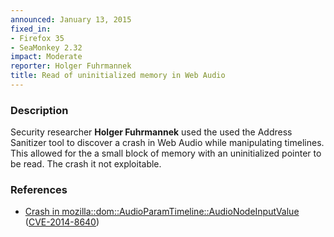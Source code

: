 ```yaml
---
announced: January 13, 2015
fixed_in:
- Firefox 35
- SeaMonkey 2.32
impact: Moderate
reporter: Holger Fuhrmannek
title: Read of uninitialized memory in Web Audio
---
```


<h3>Description</h3>

<p>Security researcher <strong>Holger Fuhrmannek</strong> used the used the
Address Sanitizer tool to discover a crash in Web Audio while manipulating
timelines. This allowed for the a small block of memory with an uninitialized
pointer to be read. The crash it not exploitable. 
</p>

<h3>References</h3>

<ul>
  <li><a href="https://bugzilla.mozilla.org/show_bug.cgi?id=1100409">
       Crash in mozilla::dom::AudioParamTimeline::AudioNodeInputValue</a>
(<a href="http://cve.mitre.org/cgi-bin/cvename.cgi?name=CVE-2014-8640"
class="ex-ref">CVE-2014-8640</a>)</li>
</ul>

